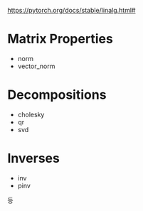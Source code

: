 https://pytorch.org/docs/stable/linalg.html#

# Matrix Properties
- norm
- vector_norm

# Decompositions
- cholesky
- qr
- svd

# Inverses
- inv
- pinv

등